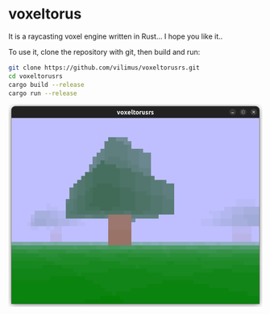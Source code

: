# voxeltorus

It is a raycasting voxel engine written in Rust... I hope you like it..

To use it, clone the repository with git, then build and run:

```sh
git clone https://github.com/vilimus/voxeltorusrs.git
cd voxeltorusrs
cargo build --release
cargo run --release
```

![](image.png)
